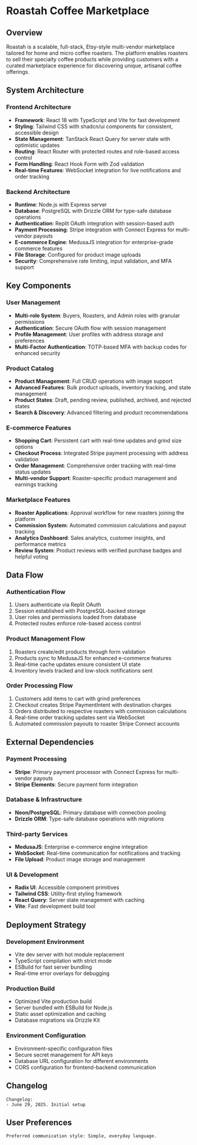 # Roastah Coffee Marketplace

## Overview

Roastah is a scalable, full-stack, Etsy-style multi-vendor marketplace tailored for home and micro coffee roasters. The platform enables roasters to sell their specialty coffee products while providing customers with a curated marketplace experience for discovering unique, artisanal coffee offerings.

## System Architecture

### Frontend Architecture
- **Framework**: React 18 with TypeScript and Vite for fast development
- **Styling**: Tailwind CSS with shadcn/ui components for consistent, accessible design
- **State Management**: TanStack React Query for server state with optimistic updates
- **Routing**: React Router with protected routes and role-based access control
- **Form Handling**: React Hook Form with Zod validation
- **Real-time Features**: WebSocket integration for live notifications and order tracking

### Backend Architecture
- **Runtime**: Node.js with Express server
- **Database**: PostgreSQL with Drizzle ORM for type-safe database operations
- **Authentication**: Replit OAuth integration with session-based auth
- **Payment Processing**: Stripe integration with Connect Express for multi-vendor payouts
- **E-commerce Engine**: MedusaJS integration for enterprise-grade commerce features
- **File Storage**: Configured for product image uploads
- **Security**: Comprehensive rate limiting, input validation, and MFA support

## Key Components

### User Management
- **Multi-role System**: Buyers, Roasters, and Admin roles with granular permissions
- **Authentication**: Secure OAuth flow with session management
- **Profile Management**: User profiles with address storage and preferences
- **Multi-Factor Authentication**: TOTP-based MFA with backup codes for enhanced security

### Product Catalog
- **Product Management**: Full CRUD operations with image support
- **Advanced Features**: Bulk product uploads, inventory tracking, and state management
- **Product States**: Draft, pending review, published, archived, and rejected states
- **Search & Discovery**: Advanced filtering and product recommendations

### E-commerce Features
- **Shopping Cart**: Persistent cart with real-time updates and grind size options
- **Checkout Process**: Integrated Stripe payment processing with address validation
- **Order Management**: Comprehensive order tracking with real-time status updates
- **Multi-vendor Support**: Roaster-specific product management and earnings tracking

### Marketplace Features
- **Roaster Applications**: Approval workflow for new roasters joining the platform
- **Commission System**: Automated commission calculations and payout tracking
- **Analytics Dashboard**: Sales analytics, customer insights, and performance metrics
- **Review System**: Product reviews with verified purchase badges and helpful voting

## Data Flow

### Authentication Flow
1. Users authenticate via Replit OAuth
2. Session established with PostgreSQL-backed storage
3. User roles and permissions loaded from database
4. Protected routes enforce role-based access control

### Product Management Flow
1. Roasters create/edit products through form validation
2. Products sync to MedusaJS for enhanced e-commerce features
3. Real-time cache updates ensure consistent UI state
4. Inventory levels tracked and low-stock notifications sent

### Order Processing Flow
1. Customers add items to cart with grind preferences
2. Checkout creates Stripe PaymentIntent with destination charges
3. Orders distributed to respective roasters with commission calculations
4. Real-time order tracking updates sent via WebSocket
5. Automated commission payouts to roaster Stripe Connect accounts

## External Dependencies

### Payment Processing
- **Stripe**: Primary payment processor with Connect Express for multi-vendor payouts
- **Stripe Elements**: Secure payment form integration

### Database & Infrastructure
- **Neon/PostgreSQL**: Primary database with connection pooling
- **Drizzle ORM**: Type-safe database operations with migrations

### Third-party Services
- **MedusaJS**: Enterprise e-commerce engine integration
- **WebSocket**: Real-time communication for notifications and tracking
- **File Upload**: Product image storage and management

### UI & Development
- **Radix UI**: Accessible component primitives
- **Tailwind CSS**: Utility-first styling framework
- **React Query**: Server state management with caching
- **Vite**: Fast development build tool

## Deployment Strategy

### Development Environment
- Vite dev server with hot module replacement
- TypeScript compilation with strict mode
- ESBuild for fast server bundling
- Real-time error overlays for debugging

### Production Build
- Optimized Vite production build
- Server bundled with ESBuild for Node.js
- Static asset optimization and caching
- Database migrations via Drizzle Kit

### Environment Configuration
- Environment-specific configuration files
- Secure secret management for API keys
- Database URL configuration for different environments
- CORS configuration for frontend-backend communication

## Changelog

```
Changelog:
- June 29, 2025. Initial setup
```

## User Preferences

```
Preferred communication style: Simple, everyday language.
```